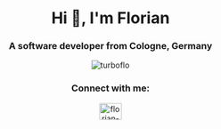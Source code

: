 <h1 align="center">Hi 👋, I'm Florian</h1>
<h3 align="center">A software developer from Cologne, Germany</h3>

<p align="center"> <img src="https://komarev.com/ghpvc/?username=turboflo&label=Profile%20views&color=0e75b6&style=for-the-badge" alt="turboflo" /> </p>

<h3 align="center">Connect with me:</h3>
<p align="center">
<a href="https://linkedin.com/in/florian-hegenbarth-8709b21b7" target="blank"><img align="center"     src="https://raw.githubusercontent.com/rahuldkjain/github-profile-readme-generator/master/src/images/icons/Social/linked-in-alt.svg" alt="florian-hegenbarth-8709b21b7" height="30" width="40" /></a>
</p>
           

  
  




